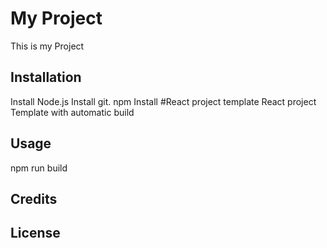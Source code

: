 # My Project
This is my Project
## Installation
Install Node.js
Install git.
npm Install
#React project template
React project Template with automatic build
## Usage
npm run build
## Credits
## License

